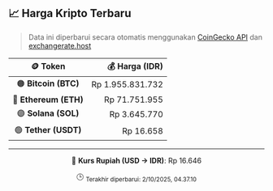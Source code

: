 

<!-- HARGA_KRIPTO -->
## 📈 Harga Kripto Terbaru

> Data ini diperbarui secara otomatis menggunakan [CoinGecko API](https://www.coingecko.com/) dan [exchangerate.host](https://exchangerate.host/)

<div align="center">

| 🪙 Token | 💰 Harga (IDR) |
|:------:|---------------:|
| 🟠 **Bitcoin (BTC)**   | Rp 1.955.831.732 |
| 🔵 **Ethereum (ETH)**  | Rp 71.751.955 |
| 🟣 **Solana (SOL)**    | Rp 3.645.770 |
| 🟢 **Tether (USDT)**   | Rp 16.658 |

---

💱 **Kurs Rupiah (USD → IDR)**: Rp 16.646

🕒 <sub>Terakhir diperbarui: 2/10/2025, 04.37.10</sub>

</div>
<!-- /HARGA_KRIPTO -->